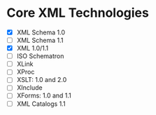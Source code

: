 # Core XML Technologies

- [x] XML Schema 1.0  
- [ ] XML Schema 1.1  
- [x] XML 1.0/1.1  
- [ ] ISO Schematron  
- [ ] XLink  
- [ ] XProc  
- [ ] XSLT: 1.0 and 2.0  
- [ ] XInclude  
- [ ] XForms: 1.0 and 1.1  
- [ ] XML Catalogs 1.1  